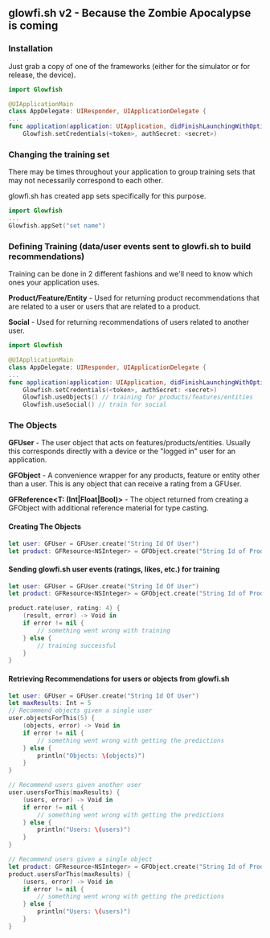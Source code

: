 ## glowfi.sh v2 - Because the Zombie Apocalypse is coming

### Installation

Just grab a copy of one of the frameworks (either for the simulator or for release, the device).

```swift
import Glowfish

@UIApplicationMain
class AppDelegate: UIResponder, UIApplicationDelegate {
...
func application(application: UIApplication, didFinishLaunchingWithOptions launchOptions: [NSObject: AnyObject]?) -> Bool {
	Glowfish.setCredentials(<token>, authSecret: <secret>)
```

### Changing the training set

There may be times throughout your application to group training sets that may not necessarily correspond to each other.

glowfi.sh has created app sets specifically for this purpose.

```swift
import Glowfish
...
Glowfish.appSet("set name")
```

### Defining Training (data/user events sent to glowfi.sh to build recommendations)

Training can be done in 2 different fashions and we'll need to know which ones your application uses.

**Product/Feature/Entity** - Used for returning product recommendations that are related to a user or users that are related to a product.

**Social** - Used for returning recommendations of users related to another user.

```swift
import Glowfish

@UIApplicationMain
class AppDelegate: UIResponder, UIApplicationDelegate {
...
func application(application: UIApplication, didFinishLaunchingWithOptions launchOptions: [NSObject: AnyObject]?) -> Bool {
	Glowfish.setCredentials(<token>, authSecret: <secret>)
	Glowfish.useObjects() // training for products/features/entities
	Glowfish.useSocial() // train for social
```

### The Objects

**GFUser** - The user object that acts on features/products/entities. Usually this corresponds directly with a device or the "logged in" user for an application.

**GFObject** - A convenience wrapper for any products, feature or entity other than a user. This is any object that can receive a rating from a GFUser.

**GFReference\<T: (Int|Float|Bool)>** - The object returned from creating a GFObject with additional reference material for type casting.

#### Creating The Objects

```swift
let user: GFUser = GFUser.create("String Id Of User")
let product: GFResource<NSInteger> = GFObject.create("String Id of Product")
```

#### Sending glowfi.sh user events (ratings, likes, etc.) for training 

```swift
let user: GFUser = GFUser.create("String Id Of User")
let product: GFResource<NSInteger> = GFObject.create("String Id of Product")

product.rate(user, rating: 4) {
	(result, error) -> Void in
	if error != nil {
		// something went wrong with training
	} else {
		// training successful
	}
}
```

#### Retrieving Recommendations for users or objects from glowfi.sh

```swift
let user: GFUser = GFUser.create("String Id Of User")
let maxResults: Int = 5
// Recommend objects given a single user
user.objectsForThis(5) {
	(objects, error) -> Void in
	if error != nil {
		// something went wrong with getting the predictions
	} else {
		println("Objects: \(objects)")
	}
}

// Recommend users given another user
user.usersForThis(maxResults) {
	(users, error) -> Void in
	if error != nil {
		// something went wrong with getting the predictions
	} else {
		println("Users: \(users)")
	}
}

// Recommend users given a single object
let product: GFResource<NSInteger> = GFObject.create("String Id of Product")
product.usersForThis(maxResults) {
	(users, error) -> Void in
	if error != nil {
		// something went wrong with getting the predictions
	} else {
		println("Users: \(users)")
	}
}
```
